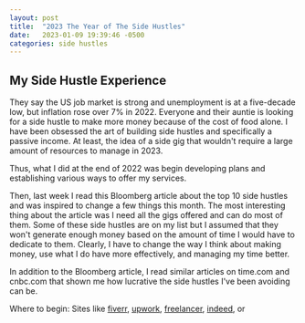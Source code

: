 ```yaml
---
layout: post
title:  "2023 The Year of The Side Hustles"
date:   2023-01-09 19:39:46 -0500
categories: side hustles
---
```


## My Side Hustle Experience

They say the US job market is strong and unemployment is at a five-decade low, but inflation rose over 7% in 2022. Everyone and their auntie is looking for a side hustle to make more money because of the cost of food alone. I have been obsessed the art of building side hustles and specifically a passive income. At least, the idea of a side gig that wouldn't require a large amount of resources to manage in 2023.

Thus, what I did at the end of 2022 was begin developing plans and establishing various ways to offer my services.

Then, last week I read this Bloomberg article about the top 10 side hustles and was inspired to change a few things this month. The most interesting thing about the article was I need all the gigs offered and can do most of them. Some of these side hustles are on my list but I assumed that they won't generate enough money based on the amount of time I would have to dedicate to them. Clearly, I have to change the way I think about making money, use what I do have more effectively, and managing my time better.

In addition to the Bloomberg article, I read similar articles on time.com and cnbc.com that shown me how lucrative the side hustles I've been avoiding can be. 

Where to begin: Sites like 
[fiverr](https://www.fiverr.com), 
[upwork](https://www.upwork.com), 
[freelancer](https://www.freelancer.com), 
[indeed](https://www.indeed.com), or 


